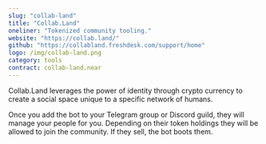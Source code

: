 ```yaml
---
slug: "collab-land"
title: "Collab.Land"
oneliner: "Tokenized community tooling."
website: "https://collab.land/"
github: "https://collabland.freshdesk.com/support/home"
logo: /img/collab-land.png
category: tools
contract: collab-land.near
---
```


Collab.Land leverages the power of identity through crypto currency to create a social space unique to a specific network of humans.

Once you add the bot to your Telegram group or Discord guild, they will manage your people for you. Depending on their token holdings they will be allowed to join the community. If they sell, the bot boots them.
